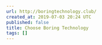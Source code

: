 ```yaml
---
url: http://boringtechnology.club/
created_at: 2019-07-03 20:24 UTC
published: false
title: Choose Boring Technology
tags: []
---
```



